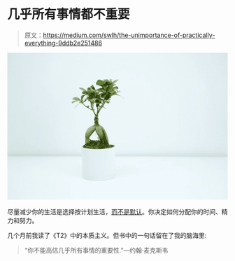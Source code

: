 # 几乎所有事情都不重要

> 原文：<https://medium.com/swlh/the-unimportance-of-practically-everything-9ddb2e251486>

![](img/a38e2fd84bf453ff8b175d9e6da7348b.png)

尽量减少你的生活是选择按计划生活，[而不是默认](http://www.dansilvestre.com/make-smarter-decisions/)。你决定如何分配你的时间、精力和努力。

几个月前我读了《T2》中的本质主义。但书中的一句话留在了我的脑海里:

> "你不能高估几乎所有事情的重要性."―约翰·麦克斯韦
